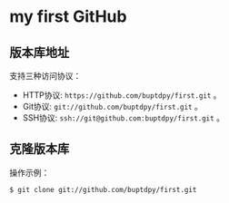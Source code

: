 # my first GitHub

## 版本库地址

支持三种访问协议：

* HTTP协议: `https://github.com/buptdpy/first.git` 。
* Git协议: `git://github.com/buptdpy/first.git` 。
* SSH协议: `ssh://git@github.com:buptdpy/first.git` 。

## 克隆版本库

操作示例：

    $ git clone git://github.com/buptdpy/first.git
